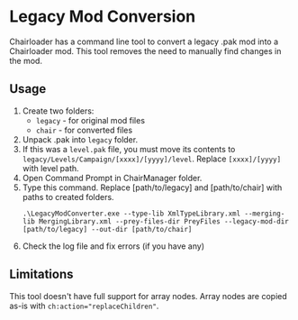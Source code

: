 # Legacy Mod Conversion

Chairloader has a command line tool to convert a legacy .pak mod into a Chairloader mod. This tool removes the need to manually find changes in the mod.

## Usage
1. Create two folders:
   - `legacy` - for original mod files
   - `chair` - for converted files
2. Unpack .pak into `legacy` folder.
3. If this was a `level.pak` file, you must move its contents to `legacy/Levels/Campaign/[xxxx]/[yyyy]/level`. Replace `[xxxx]/[yyyy]` with level path.
4. Open Command Prompt in ChairManager folder.
5. Type this command. Replace [path/to/legacy] and [path/to/chair] with paths to created folders.
   ```
   .\LegacyModConverter.exe --type-lib XmlTypeLibrary.xml --merging-lib MergingLibrary.xml --prey-files-dir PreyFiles --legacy-mod-dir [path/to/legacy] --out-dir [path/to/chair]
   ```
6. Check the log file and fix errors (if you have any)

## Limitations
This tool doesn't have full support for array nodes. Array nodes are copied as-is with `ch:action="replaceChildren"`.